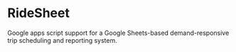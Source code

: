 # RideSheet
Google apps script support for a Google Sheets-based demand-responsive trip scheduling and reporting system.

